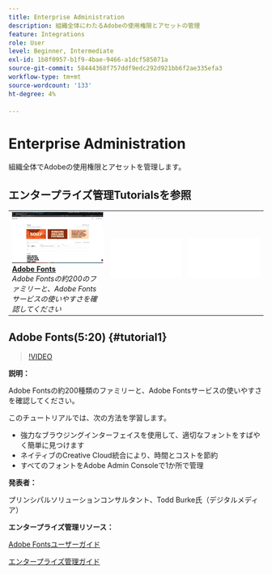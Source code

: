 ```yaml
---
title: Enterprise Administration
description: 組織全体にわたるAdobeの使用権限とアセットの管理
feature: Integrations
role: User
level: Beginner, Intermediate
exl-id: 1b8f0957-b1f9-4bae-9466-a1dcf585071a
source-git-commit: 58444368f757ddf9edc292d921bb6f2ae335efa3
workflow-type: tm+mt
source-wordcount: '133'
ht-degree: 4%

---
```


# Enterprise Administration

組織全体でAdobeの使用権限とアセットを管理します。

## エンタープライズ管理Tutorialsを参照

<table style="table-layout:fixed">
<tr>
 <td>
   <a href="enterprise.md#tutorial1">
      <img alt="Adobe Fonts" src="../assets/fonts_burke_thumbnail.jpg" />
   </a>
    <div>
   <a href="enterprise.md#tutorial1"><strong>Adobe Fonts</strong></a>
    </div>
    <em>Adobe Fontsの約200のファミリーと、Adobe Fontsサービスの使いやすさを確認してください</em>
    <br>
  </td>
  <td>
    <img alt="スペーサー" src="../assets/Whitespacer.png" />
    <div>
    <br>
  </td>
  <td>
    <img alt="スペーサー" src="../assets/Whitespacer.png" />
    <div>
    <br>
  </td>
</tr>
</table>

## Adobe Fonts(5:20) {#tutorial1}

>[!VIDEO](https://video.tv.adobe.com/v/328226?hidetitle=true)

**説明：**

Adobe Fontsの約200種類のファミリーと、Adobe Fontsサービスの使いやすさを確認してください。

このチュートリアルでは、次の方法を学習します。
* 強力なブラウジングインターフェイスを使用して、適切なフォントをすばやく簡単に見つけます
* ネイティブのCreative Cloud統合により、時間とコストを節約
* すべてのフォントをAdobe Admin Consoleで1か所で管理

**発表者：**

プリンシパルソリューションコンサルタント、Todd Burke氏（デジタルメディア）

**エンタープライズ管理リソース：**

[Adobe Fontsユーザーガイド](https://helpx.adobe.com/jp/fonts/user-guide.html)

[エンタープライズ管理ガイド](https://helpx.adobe.com/jp/enterprise/admin-guide.html)
